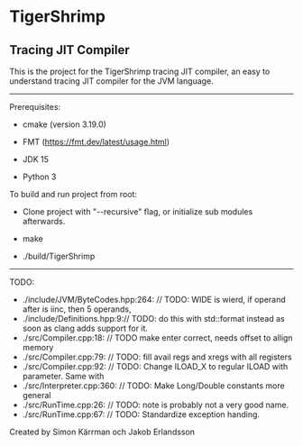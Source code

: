 # TigerShrimp

## Tracing JIT Compiler

This is the project for the TigerShrimp tracing JIT compiler,
an easy to understand tracing JIT compiler for the JVM language.

---

Prerequisites:

- cmake (version 3.19.0)

- FMT (https://fmt.dev/latest/usage.html)

- JDK 15

- Python 3

To build and run project from root:

- Clone project with "--recursive" flag, or initialize sub modules afterwards.

- make

- ./build/TigerShrimp

---

TODO:

- ./include/JVM/ByteCodes.hpp:264:    // TODO: WIDE is wierd, if operand after is iinc, then 5 operands,
- ./include/Definitions.hpp:9:// TODO: do this with std::format instead as soon as clang adds support for it.
- ./src/Compiler.cpp:18:  // TODO make enter correct, needs offset to allign memory
- ./src/Compiler.cpp:79:  // TODO: fill avail regs and xregs with all registers
- ./src/Compiler.cpp:92:    // TODO: Change ILOAD_X to regular ILOAD with parameter. Same with
- ./src/Interpreter.cpp:360:      // TODO: Make Long/Double constants more general
- ./src/RunTime.cpp:26:      // TODO: note is probably not a very good name.
- ./src/RunTime.cpp:67:  // TODO: Standardize exception handing.

Created by Simon Kärrman och Jakob Erlandsson